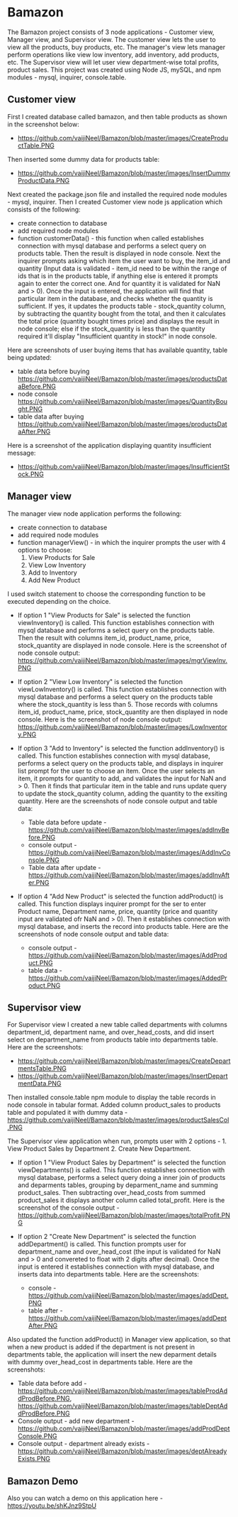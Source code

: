 # Bamazon

The Bamazon project consists of 3 node applications - Customer view, Manager view, and Supervisor view. The customer view lets the user to view all the products, buy products, etc. The manager's view lets manager perform operations like view low inventory, add inventory, add products, etc. The Supervisor view will let user view department-wise total profits, product sales. This project was created using Node JS, mySQL, and npm modules - mysql, inquirer, console.table. 

## Customer view
First I created database called bamazon, and then table products as shown in the screenshot below:

* https://github.com/vaijiNeel/Bamazon/blob/master/images/CreateProductTable.PNG

Then inserted some dummy data for products table:

* https://github.com/vaijiNeel/Bamazon/blob/master/images/InsertDummyProductData.PNG

Next created the package.json file and installed the required node modules - mysql, inquirer. Then I created Customer view node js application which consists of the following:
* create connection to database
* add required node modules
* function customerData() - this function when called establishes connection with mysql database and performs a select query on products table. Then the result is displayed in node console. Next the inquirer prompts asking which item the user want to buy, the item_id and quantity (Input data is validated - item_id need to be within the range of ids that is in the products table, if anything else is entered it prompts again to enter the correct one. And for quantity it is validated for NaN and > 0). Once the input is entered, the application will find that particular item in the database, and checks whether the quantity is sufficient. If yes, it updates the products table - stock_quantity column, by subtracting the quantity bought from the total, and then it calculates the total price (quantity bought times price) and displays the result in node console; else if the stock_quantity is less than the quantity required it'll display "Insufficient quantity in stock!" in node console.

Here are screenshots of user buying items that has available quantity, table being updated:
* table data before buying https://github.com/vaijiNeel/Bamazon/blob/master/images/productsDataBefore.PNG
* node console https://github.com/vaijiNeel/Bamazon/blob/master/images/QuantityBought.PNG
* table data after buying https://github.com/vaijiNeel/Bamazon/blob/master/images/productsDataAfter.PNG

Here is a screenshot of the application displaying quantity insufficient message:
* https://github.com/vaijiNeel/Bamazon/blob/master/images/InsufficientStock.PNG

## Manager view
The manager view node application performs the following:
* create connection to database
* add required node modules
* function managerView() - in which the inquirer prompts the user with 4 options to choose:
    1. View Products for Sale
    2. View Low Inventory
    3. Add to Inventory
    4. Add New Product

I used switch statement to choose the corresponding function to be executed depending on the choice. 
* If option 1 "View Products for Sale" is selected the function viewInventory() is called. This function establishes connection with mysql database and performs a select query on the products table. Then the result with columns item_id, product_name, price, stock_quantity are displayed in node console. Here is the screenshot of node console output: https://github.com/vaijiNeel/Bamazon/blob/master/images/mgrViewInv.PNG

* If option 2 "View Low Inventory" is selected the function viewLowInventory() is called. This function establishes connection with mysql database and performs a select query on the products table where the stock_quantity is less than 5. Those records with columns item_id, product_name, price, stock_quantity are then displayed in node console. Here is the screenshot of node console output: https://github.com/vaijiNeel/Bamazon/blob/master/images/LowInventory.PNG

* If option 3 "Add to Inventory" is selected the function addInventory() is called. This function establishes connection with mysql database, performs a select query on the products table, and displays in inquirer list prompt for the user to choose an item. Once the user selects an item, it prompts for quantity to add, and validates the input for NaN and > 0. Then it finds that particular item in the table and runs update query to update the stock_quantity column, adding the quantity to the exsiting quantity. Here are the screenshots of node console output and table data: 
    * Table data before update - https://github.com/vaijiNeel/Bamazon/blob/master/images/addInvBefore.PNG
    * console output - https://github.com/vaijiNeel/Bamazon/blob/master/images/AddInvConsole.PNG
    * Table data after update - https://github.com/vaijiNeel/Bamazon/blob/master/images/addInvAfter.PNG
    
* If option 4 "Add New Product" is selected the function addProduct() is called. This function displays inquirer prompt for the ser to enter Product name, Department name, price, quantity (price and quantity input are validated ofr NaN and > 0). Then it establishes connection with mysql database, and inserts the record into products table. Here are the screenshots of node console output and table data: 
    * console output - https://github.com/vaijiNeel/Bamazon/blob/master/images/AddProduct.PNG
    * table data - https://github.com/vaijiNeel/Bamazon/blob/master/images/AddedProduct.PNG

## Supervisor view
For Supervisor view I created a new table called departments with columns department_id, department name, and over_head_costs, and did insert select on department_name from products table into departments table. Here are the screenshots:

* https://github.com/vaijiNeel/Bamazon/blob/master/images/CreateDepartmentsTable.PNG
* https://github.com/vaijiNeel/Bamazon/blob/master/images/InsertDepartmentData.PNG

Then installed console.table npm module to display the table records in node console in tabular format. Added column product_sales to products table and populated it with dummy data - https://github.com/vaijiNeel/Bamazon/blob/master/images/productSalesCol.PNG

The Supervisor view application when run, prompts user with 2 options - 
    1. View Product Sales by Department 
    2. Create New Department.
    
* If option 1 "View Product Sales by Department" is selected the function viewDepartments() is called. This function establishes connection with mysql database, performs a select query doing a inner join of products and deparments tables, grouping by deparment_name and summing product_sales. Then subtracting over_head_costs from summed product_sales it displays another column called total_profit. Here is the screenshot of the console output - https://github.com/vaijiNeel/Bamazon/blob/master/images/totalProfit.PNG

* If option 2 "Create New Department" is selected the function addDepartment() is called. This function prompts user for department_name and over_head_cost (the input is validated for NaN and > 0 and convereted to float with 2 digits after decimal). Once the input is entered it establishes connection with mysql database, and inserts data into departments table. Here are the screenshots: 
    * console - https://github.com/vaijiNeel/Bamazon/blob/master/images/addDept.PNG 
    * table after - https://github.com/vaijiNeel/Bamazon/blob/master/images/addDeptAfter.PNG

Also updated the function addProduct() in Manager view application, so that when a new product is added if the department is not present in departments table, the application will insert the new deparment details with dummy over_head_cost in departments table. Here are the screenshots:
* Table data before add - https://github.com/vaijiNeel/Bamazon/blob/master/images/tableProdAddProdBefore.PNG,  https://github.com/vaijiNeel/Bamazon/blob/master/images/tableDeptAddProdBefore.PNG
* Console output - add new department - https://github.com/vaijiNeel/Bamazon/blob/master/images/addProdDeptConsole.PNG
* Console output - department already exists - https://github.com/vaijiNeel/Bamazon/blob/master/images/deptAlreadyExists.PNG


## Bamazon Demo
Also you can watch a demo on this application here - https://youtu.be/shKJnz9StpU
